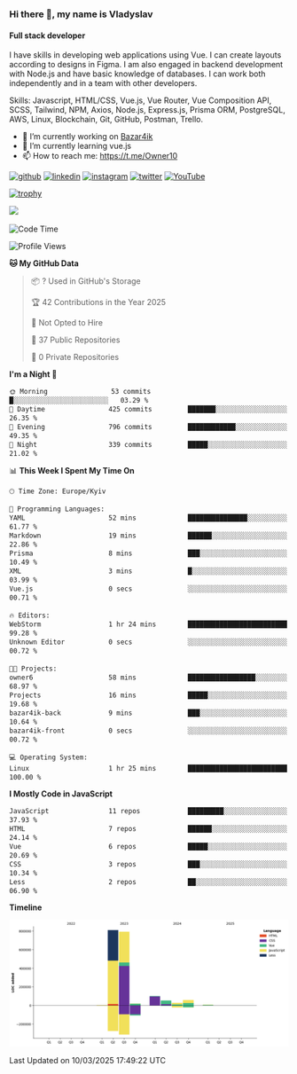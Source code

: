 ### Hi there 👋, my name is Vladyslav
#### Full stack developer
I have skills in developing web applications using Vue. I can create layouts according to designs in Figma. I am also engaged in backend development with Node.js and have basic knowledge of databases. I can work both independently and in a team with other developers.

Skills: Javascript, HTML/CSS, Vue.js, Vue Router, Vue Composition API, SCSS, Tailwind, NPM, Axios, Node.js, Express.js, Prisma ORM, PostgreSQL, AWS, Linux, Blockchain, Git, GitHub, Postman, Trello.

- 🔭 I’m currently working on [Bazar4ik](https://github.com/owner6/bazar4ik-front)
- 🌱 I’m currently learning vue.js
- 📫 How to reach me: https://t.me/Owner10


[<img src='https://cdn.jsdelivr.net/npm/simple-icons@3.0.1/icons/github.svg' alt='github' height='40'>](https://github.com/owner6)  [<img src='https://cdn.jsdelivr.net/npm/simple-icons@3.0.1/icons/linkedin.svg' alt='linkedin' height='40'>](https://www.linkedin.com/in/https://www.linkedin.com/in/vladyslav-onyshchenko//)  [<img src='https://cdn.jsdelivr.net/npm/simple-icons@3.0.1/icons/instagram.svg' alt='instagram' height='40'>](https://www.instagram.com/https://www.instagram.com/onishchenko893//)  [<img src='https://cdn.jsdelivr.net/npm/simple-icons@3.0.1/icons/twitter.svg' alt='twitter' height='40'>](https://twitter.com/https://x.com/owner11471)  [<img src='https://cdn.jsdelivr.net/npm/simple-icons@3.0.1/icons/youtube.svg' alt='YouTube' height='40'>](https://www.youtube.com/channel/@OwnersGuide-)

[![trophy](https://github-profile-trophy.vercel.app/?username=owner6)](https://github.com/ryo-ma/github-profile-trophy)

![](http://github-profile-summary-cards.vercel.app/api/cards/profile-details?username=owner6&theme=default)


<!--START_SECTION:waka-->
![Code Time](http://img.shields.io/badge/Code%20Time-38%20hrs%2037%20mins-blue)

![Profile Views](http://img.shields.io/badge/Profile%20Views-0-blue)

**🐱 My GitHub Data** 

> 📦 ? Used in GitHub's Storage 
 > 
> 🏆 42 Contributions in the Year 2025
 > 
> 🚫 Not Opted to Hire
 > 
> 📜 37 Public Repositories 
 > 
> 🔑 0 Private Repositories 
 > 
**I'm a Night 🦉** 

```text
🌞 Morning                53 commits          █░░░░░░░░░░░░░░░░░░░░░░░░   03.29 % 
🌆 Daytime                425 commits         ███████░░░░░░░░░░░░░░░░░░   26.35 % 
🌃 Evening                796 commits         ████████████░░░░░░░░░░░░░   49.35 % 
🌙 Night                  339 commits         █████░░░░░░░░░░░░░░░░░░░░   21.02 % 
```


📊 **This Week I Spent My Time On** 

```text
🕑︎ Time Zone: Europe/Kyiv

💬 Programming Languages: 
YAML                     52 mins             ███████████████░░░░░░░░░░   61.77 % 
Markdown                 19 mins             ██████░░░░░░░░░░░░░░░░░░░   22.86 % 
Prisma                   8 mins              ███░░░░░░░░░░░░░░░░░░░░░░   10.49 % 
XML                      3 mins              █░░░░░░░░░░░░░░░░░░░░░░░░   03.99 % 
Vue.js                   0 secs              ░░░░░░░░░░░░░░░░░░░░░░░░░   00.71 % 

🔥 Editors: 
WebStorm                 1 hr 24 mins        █████████████████████████   99.28 % 
Unknown Editor           0 secs              ░░░░░░░░░░░░░░░░░░░░░░░░░   00.72 % 

🐱‍💻 Projects: 
owner6                   58 mins             █████████████████░░░░░░░░   68.97 % 
Projects                 16 mins             █████░░░░░░░░░░░░░░░░░░░░   19.68 % 
bazar4ik-back            9 mins              ███░░░░░░░░░░░░░░░░░░░░░░   10.64 % 
bazar4ik-front           0 secs              ░░░░░░░░░░░░░░░░░░░░░░░░░   00.72 % 

💻 Operating System: 
Linux                    1 hr 25 mins        █████████████████████████   100.00 % 
```

**I Mostly Code in JavaScript** 

```text
JavaScript               11 repos            █████████░░░░░░░░░░░░░░░░   37.93 % 
HTML                     7 repos             ██████░░░░░░░░░░░░░░░░░░░   24.14 % 
Vue                      6 repos             █████░░░░░░░░░░░░░░░░░░░░   20.69 % 
CSS                      3 repos             ███░░░░░░░░░░░░░░░░░░░░░░   10.34 % 
Less                     2 repos             ██░░░░░░░░░░░░░░░░░░░░░░░   06.90 % 
```



**Timeline**

![Lines of Code chart](https://raw.githubusercontent.com/owner6/owner6/main/assets/bar_graph.png)


 Last Updated on 10/03/2025 17:49:22 UTC
<!--END_SECTION:waka-->
